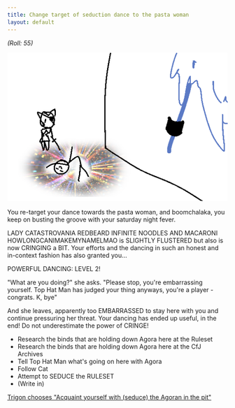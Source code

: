```yaml
---
title: Change target of seduction dance to the pasta woman
layout: default
---
```



*(Roll: 55)*

![The player dances against a cosmis backdrop while the pasta woman looks on blanky. The angelic figure is partially visible to their right.](../images/update5.png)

You re-target your dance towards the pasta woman, and boomchalaka, you keep
on busting the groove with your saturday night fever.

LADY CATASTROVANIA REDBEARD INFINITE NOODLES AND MACARONI
HOWLONGCANIMAKEMYNAMELMAO is SLIGHTLY FLUSTERED but also is now CRINGING a
BIT. Your efforts and the dancing in such an honest and in-context fashion
has also granted you...

POWERFUL DANCING: LEVEL 2!

"What are you doing?" she asks. "Please stop, you're embarrassing yourself.
Top Hat Man has judged your thing anyways, you're a player - congrats. K,
bye"

And she leaves, apparently too EMBARRASSED to stay here with you and
continue pressuring her threat. Your dancing has ended up useful, in the
end! Do not underestimate the power of CRINGE!

- Research the binds that are holding down Agora here at the Ruleset
- Research the binds that are holding down Agora here at the CfJ Archives
- Tell Top Hat Man what's going on here with Agora
- Follow Cat
- Attempt to SEDUCE the RULESET
- (Write in)

[Trigon chooses "Acquaint yourself with (seduce) the Agoran in the pit"](update6.html)
